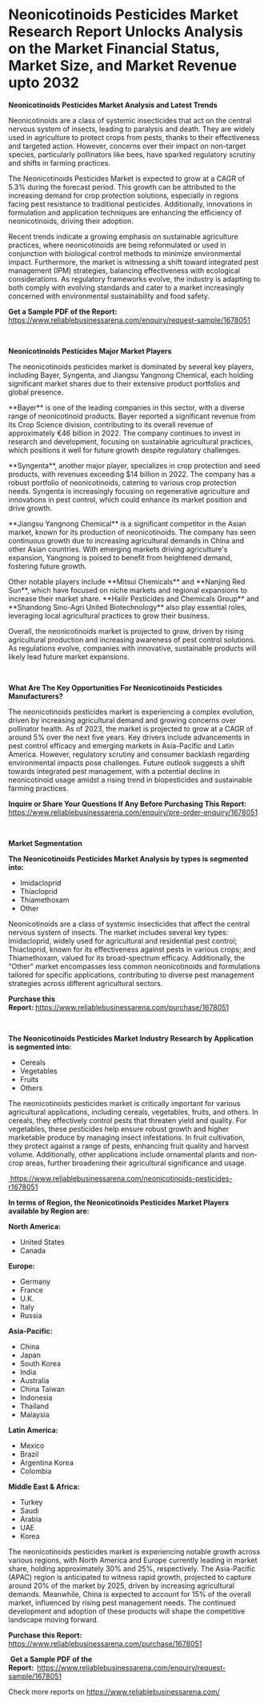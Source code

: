 <p><h1>Neonicotinoids Pesticides Market Research Report Unlocks Analysis on the Market Financial Status, Market Size, and Market Revenue upto 2032</h1></p><p><strong>Neonicotinoids Pesticides Market Analysis and Latest Trends</strong></p>
<p><p>Neonicotinoids are a class of systemic insecticides that act on the central nervous system of insects, leading to paralysis and death. They are widely used in agriculture to protect crops from pests, thanks to their effectiveness and targeted action. However, concerns over their impact on non-target species, particularly pollinators like bees, have sparked regulatory scrutiny and shifts in farming practices.</p><p>The Neonicotinoids Pesticides Market is expected to grow at a CAGR of 5.3% during the forecast period. This growth can be attributed to the increasing demand for crop protection solutions, especially in regions facing pest resistance to traditional pesticides. Additionally, innovations in formulation and application techniques are enhancing the efficiency of neonicotinoids, driving their adoption.</p><p>Recent trends indicate a growing emphasis on sustainable agriculture practices, where neonicotinoids are being reformulated or used in conjunction with biological control methods to minimize environmental impact. Furthermore, the market is witnessing a shift toward integrated pest management (IPM) strategies, balancing effectiveness with ecological considerations. As regulatory frameworks evolve, the industry is adapting to both comply with evolving standards and cater to a market increasingly concerned with environmental sustainability and food safety.</p></p>
<p><strong>Get a Sample PDF of the Report:&nbsp;</strong> <a href="https://www.reliablebusinessarena.com/enquiry/request-sample/1678051?utm_campaign=2939&utm_medium=2&utm_source=Github&utm_content=ia&utm_term=25032025&utm_id=neonicotinoids-pesticides">https://www.reliablebusinessarena.com/enquiry/request-sample/1678051</a></p>
<p>&nbsp;</p>
<p><strong>Neonicotinoids Pesticides Major Market Players</strong></p>
<p><p>The neonicotinoids pesticides market is dominated by several key players, including Bayer, Syngenta, and Jiangsu Yangnong Chemical, each holding significant market shares due to their extensive product portfolios and global presence.</p><p>**Bayer** is one of the leading companies in this sector, with a diverse range of neonicotinoid products. Bayer reported a significant revenue from its Crop Science division, contributing to its overall revenue of approximately €46 billion in 2022. The company continues to invest in research and development, focusing on sustainable agricultural practices, which positions it well for future growth despite regulatory challenges.</p><p>**Syngenta**, another major player, specializes in crop protection and seed products, with revenues exceeding $14 billion in 2022. The company has a robust portfolio of neonicotinoids, catering to various crop protection needs. Syngenta is increasingly focusing on regenerative agriculture and innovations in pest control, which could enhance its market position and drive growth.</p><p>**Jiangsu Yangnong Chemical** is a significant competitor in the Asian market, known for its production of neonicotinoids. The company has seen continuous growth due to increasing agricultural demands in China and other Asian countries. With emerging markets driving agriculture's expansion, Yangnong is poised to benefit from heightened demand, fostering future growth.</p><p>Other notable players include **Mitsui Chemicals** and **Nanjing Red Sun**, which have focused on niche markets and regional expansions to increase their market share. **Hailir Pesticides and Chemicals Group** and **Shandong Sino-Agri United Biotechnology** also play essential roles, leveraging local agricultural practices to grow their business.</p><p>Overall, the neonicotinoids market is projected to grow, driven by rising agricultural production and increasing awareness of pest control solutions. As regulations evolve, companies with innovative, sustainable products will likely lead future market expansions.</p></p>
<p>&nbsp;</p>
<p><strong>What Are The Key Opportunities For Neonicotinoids Pesticides Manufacturers?</strong></p>
<p><p>The neonicotinoids pesticides market is experiencing a complex evolution, driven by increasing agricultural demand and growing concerns over pollinator health. As of 2023, the market is projected to grow at a CAGR of around 5% over the next five years. Key drivers include advancements in pest control efficacy and emerging markets in Asia-Pacific and Latin America. However, regulatory scrutiny and consumer backlash regarding environmental impacts pose challenges. Future outlook suggests a shift towards integrated pest management, with a potential decline in neonicotinoid usage amidst a rising trend in biopesticides and sustainable farming practices.</p></p>
<p><strong>Inquire or Share Your Questions If Any Before Purchasing This Report:</strong> <a href="https://www.reliablebusinessarena.com/enquiry/pre-order-enquiry/1678051?utm_campaign=2939&utm_medium=2&utm_source=Github&utm_content=ia&utm_term=25032025&utm_id=neonicotinoids-pesticides">https://www.reliablebusinessarena.com/enquiry/pre-order-enquiry/1678051</a></p>
<p>&nbsp;</p>
<p><strong>Market Segmentation</strong></p>
<p><strong>The Neonicotinoids Pesticides Market Analysis by types is segmented into:</strong></p>
<p><ul><li>Imidacloprid</li><li>Thiacloprid</li><li>Thiamethoxam</li><li>Other</li></ul></p>
<p><p>Neonicotinoids are a class of systemic insecticides that affect the central nervous system of insects. The market includes several key types: Imidacloprid, widely used for agricultural and residential pest control; Thiacloprid, known for its effectiveness against pests in various crops; and Thiamethoxam, valued for its broad-spectrum efficacy. Additionally, the "Other" market encompasses less common neonicotinoids and formulations tailored for specific applications, contributing to diverse pest management strategies across different agricultural sectors.</p></p>
<p><strong>Purchase this Report:&nbsp;</strong><a href="https://www.reliablebusinessarena.com/purchase/1678051?utm_campaign=2939&utm_medium=2&utm_source=Github&utm_content=ia&utm_term=25032025&utm_id=neonicotinoids-pesticides">https://www.reliablebusinessarena.com/purchase/1678051</a></p>
<p>&nbsp;</p>
<p><strong>The Neonicotinoids Pesticides Market Industry Research by Application is segmented into:</strong></p>
<p><ul><li>Cereals</li><li>Vegetables</li><li>Fruits</li><li>Others</li></ul></p>
<p><p>The neonicotinoids pesticides market is critically important for various agricultural applications, including cereals, vegetables, fruits, and others. In cereals, they effectively control pests that threaten yield and quality. For vegetables, these pesticides help ensure robust growth and higher marketable produce by managing insect infestations. In fruit cultivation, they protect against a range of pests, enhancing fruit quality and harvest volume. Additionally, other applications include ornamental plants and non-crop areas, further broadening their agricultural significance and usage.</p></p>
<p><a href="https://www.reliablebusinessarena.com/neonicotinoids-pesticides-r1678051?utm_campaign=2939&utm_medium=2&utm_source=Github&utm_content=ia&utm_term=25032025&utm_id=neonicotinoids-pesticides">&nbsp;https://www.reliablebusinessarena.com/neonicotinoids-pesticides-r1678051</a></p>
<p><strong>In terms of Region, the Neonicotinoids Pesticides Market Players available by Region are:</strong></p>
<p>
    <p> <strong> North America: </strong>
        <ul>
            <li>United States</li>
            <li>Canada</li>
        </ul>
        </p> 
    <p> <strong> Europe: </strong>
        <ul>
            <li>Germany</li>
            <li>France</li>
            <li>U.K.</li>
            <li>Italy</li>
            <li>Russia</li>
        </ul>
        </p> 
    <p> <strong> Asia-Pacific: </strong>
        <ul>
            <li>China</li>
            <li>Japan</li>
            <li>South Korea</li>
            <li>India</li>
            <li>Australia</li>
            <li>China Taiwan</li>
            <li>Indonesia</li>
            <li>Thailand</li>
            <li>Malaysia</li>
        </ul>
        </p> 
    <p> <strong> Latin America: </strong>
        <ul>
            <li>Mexico</li>
            <li>Brazil</li>
            <li>Argentina Korea</li>
            <li>Colombia</li>
        </ul>
        </p> 
    <p> <strong> Middle East & Africa: </strong>
        <ul>
            <li>Turkey</li>
            <li>Saudi</li>
            <li>Arabia</li>
            <li>UAE</li>
            <li>Korea</li>
        </ul>
    </p>
    </p>
<p><p>The neonicotinoids pesticides market is experiencing notable growth across various regions, with North America and Europe currently leading in market share, holding approximately 30% and 25%, respectively. The Asia-Pacific (APAC) region is anticipated to witness rapid growth, projected to capture around 20% of the market by 2025, driven by increasing agricultural demands. Meanwhile, China is expected to account for 15% of the overall market, influenced by rising pest management needs. The continued development and adoption of these products will shape the competitive landscape moving forward.</p></p>
<p><strong>Purchase this Report: </strong><a href="https://www.reliablebusinessarena.com/purchase/1678051?utm_campaign=2939&utm_medium=2&utm_source=Github&utm_content=ia&utm_term=25032025&utm_id=neonicotinoids-pesticides">https://www.reliablebusinessarena.com/purchase/1678051</a></p>
<p>&nbsp;<strong>Get a Sample PDF of the Report:&nbsp;&nbsp;</strong><a href="https://www.reliablebusinessarena.com/enquiry/request-sample/1678051?utm_campaign=2939&utm_medium=2&utm_source=Github&utm_content=ia&utm_term=25032025&utm_id=neonicotinoids-pesticides">https://www.reliablebusinessarena.com/enquiry/request-sample/1678051</a></p>
<p><strong></strong></p>
<p>Check more reports on <a href="https://www.reliablebusinessarena.com/?utm_campaign=2939&utm_medium=2&utm_source=Github&utm_content=ia&utm_term=25032025&utm_id=neonicotinoids-pesticides">https://www.reliablebusinessarena.com/</a></p>
